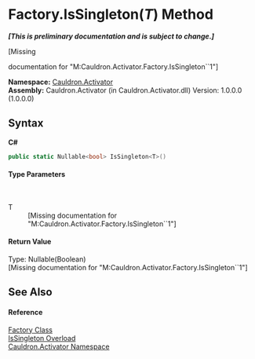 # Factory.IsSingleton(*T*) Method 
 _**\[This is preliminary documentation and is subject to change.\]**_

\[Missing <summary> documentation for "M:Cauldron.Activator.Factory.IsSingleton``1"\]

**Namespace:**&nbsp;<a href="N_Cauldron_Activator">Cauldron.Activator</a><br />**Assembly:**&nbsp;Cauldron.Activator (in Cauldron.Activator.dll) Version: 1.0.0.0 (1.0.0.0)

## Syntax

**C#**<br />
``` C#
public static Nullable<bool> IsSingleton<T>()

```


#### Type Parameters
&nbsp;<dl><dt>T</dt><dd>\[Missing <typeparam name="T"/> documentation for "M:Cauldron.Activator.Factory.IsSingleton``1"\]</dd></dl>

#### Return Value
Type: Nullable(Boolean)<br />\[Missing <returns> documentation for "M:Cauldron.Activator.Factory.IsSingleton``1"\]

## See Also


#### Reference
<a href="T_Cauldron_Activator_Factory">Factory Class</a><br /><a href="Overload_Cauldron_Activator_Factory_IsSingleton">IsSingleton Overload</a><br /><a href="N_Cauldron_Activator">Cauldron.Activator Namespace</a><br />